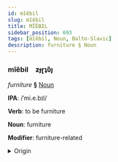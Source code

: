 ```yaml
---
id: mîêbil
slug: mîêbil
title: MÎÊBIL
sidebar_position: 693
tags: [mîêbil, Noun, Balto-Slavic]
description: furniture § Noun
---
```


### mîêbil&emsp;<span kind="abugida">ƶɟɽʇʋ͊ȷ</span>

*furniture* **§** [Noun](../../tags/Noun)

**IPA**: /ˈmi.e.bɪl/

**Verb**: to be furniture

**Noun**: furniture

**Modifier**: furniture-related

<details>
    <summary>Origin</summary>
    Russian ме́бель mébelʹ [ˈmʲebʲɪlʲ]<br/>
    <em>Balto-Slavic Language Family</em>
</details>